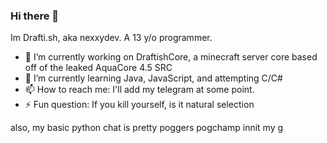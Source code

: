 ### Hi there 👋
Im Drafti.sh, aka nexxydev. A 13 y/o programmer.

- 🔭 I’m currently working on DraftishCore, a minecraft server core based off of the leaked AquaCore 4.5 SRC
- 🌱 I’m currently learning Java, JavaScript, and attempting C/C#
- 📫 How to reach me: I'll add my telegram at some point.
- ⚡ Fun question: If you kill yourself, is it natural selection

also, my basic python chat is pretty poggers pogchamp innit my g
